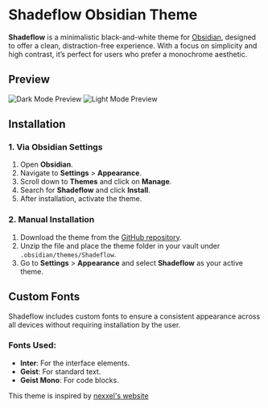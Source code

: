 # Shadeflow Obsidian Theme

**Shadeflow** is a minimalistic black-and-white theme for [Obsidian](https://obsidian.md), designed to offer a clean, distraction-free experience. With a focus on simplicity and high contrast, it’s perfect for users who prefer a monochrome aesthetic.

## Preview

![Dark Mode Preview](./images/dark-full.png)
![Light Mode Preview](./images/light-full.png)

## Installation

### 1. Via Obsidian Settings
1. Open **Obsidian**.
2. Navigate to **Settings** > **Appearance**.
3. Scroll down to **Themes** and click on **Manage**.
4. Search for **Shadeflow** and click **Install**.
5. After installation, activate the theme.

### 2. Manual Installation
1. Download the theme from the [GitHub repository](https://github.com/yourusername/shadeflow).
2. Unzip the file and place the theme folder in your vault under `.obsidian/themes/Shadeflow`.
3. Go to **Settings** > **Appearance** and select **Shadeflow** as your active theme.

## Custom Fonts

Shadeflow includes custom fonts to ensure a consistent appearance across all devices without requiring installation by the user.

### Fonts Used:
- **Inter**: For the interface elements.
- **Geist**: For standard text.
- **Geist Mono**: For code blocks.

This theme is inspired by [nexxel's website](https://www.nexxel.dev/)
